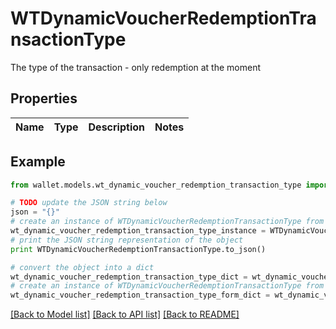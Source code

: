 # WTDynamicVoucherRedemptionTransactionType

The type of the transaction - only redemption at the moment

## Properties

Name | Type | Description | Notes
------------ | ------------- | ------------- | -------------

## Example

```python
from wallet.models.wt_dynamic_voucher_redemption_transaction_type import WTDynamicVoucherRedemptionTransactionType

# TODO update the JSON string below
json = "{}"
# create an instance of WTDynamicVoucherRedemptionTransactionType from a JSON string
wt_dynamic_voucher_redemption_transaction_type_instance = WTDynamicVoucherRedemptionTransactionType.from_json(json)
# print the JSON string representation of the object
print WTDynamicVoucherRedemptionTransactionType.to_json()

# convert the object into a dict
wt_dynamic_voucher_redemption_transaction_type_dict = wt_dynamic_voucher_redemption_transaction_type_instance.to_dict()
# create an instance of WTDynamicVoucherRedemptionTransactionType from a dict
wt_dynamic_voucher_redemption_transaction_type_form_dict = wt_dynamic_voucher_redemption_transaction_type.from_dict(wt_dynamic_voucher_redemption_transaction_type_dict)
```
[[Back to Model list]](../README.md#documentation-for-models) [[Back to API list]](../README.md#documentation-for-api-endpoints) [[Back to README]](../README.md)


